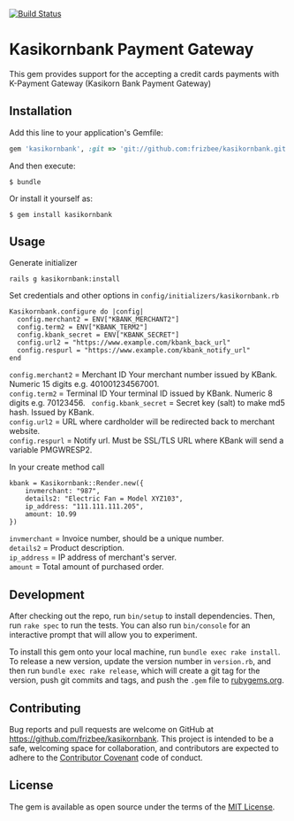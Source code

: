 [![Build Status](https://travis-ci.org/frizbee/kasikornbank.svg?branch=master)](https://travis-ci.org/frizbee/kasikornbank)

# Kasikornbank Payment Gateway

This gem provides support for the accepting a credit cards payments with
K-Payment Gateway (Kasikorn Bank Payment Gateway)

## Installation

Add this line to your application's Gemfile:

```ruby
gem 'kasikornbank', :git => 'git://github.com:frizbee/kasikornbank.git'
```

And then execute:

    $ bundle

Or install it yourself as:

    $ gem install kasikornbank

## Usage

Generate initializer

```
rails g kasikornbank:install
```
Set credentials and other options in `config/initializers/kasikornbank.rb`
```
Kasikornbank.configure do |config|
  config.merchant2 = ENV["KBANK_MERCHANT2"]
  config.term2 = ENV["KBANK_TERM2"]
  config.kbank_secret = ENV["KBANK_SECRET"]
  config.url2 = "https://www.example.com/kbank_back_url"
  config.respurl = "https://www.example.com/kbank_notify_url"
end
```

`config.merchant2` = Merchant ID Your merchant number issued by KBank. Numeric 15 digits e.g. 401001234567001.   
`config.term2` = Terminal ID Your terminal ID issued by KBank. Numeric 8 digits e.g. 70123456.   
`config.kbank_secret` = Secret key (salt) to make md5 hash. Issued by KBank.   
`config.url2` = URL where cardholder will be redirected back to merchant website.  
`config.respurl` = Notify url. Must be SSL/TLS URL where KBank will send a variable PMGWRESP2. 

In your create method call 
```
kbank = Kasikornbank::Render.new({
	invmerchant: "987",
	details2: "Electric Fan = Model XYZ103", 
	ip_address: "111.111.111.205",
	amount: 10.99
})
```

`invmerchant` = Invoice number, should be a unique number.  
`details2` = Product description.  
`ip_address` = IP address of merchant's server.  
`amount` = Total amount of purchased order.  

## Development

After checking out the repo, run `bin/setup` to install dependencies. Then, run `rake spec` to run the tests. You can also run `bin/console` for an interactive prompt that will allow you to experiment.

To install this gem onto your local machine, run `bundle exec rake install`. To release a new version, update the version number in `version.rb`, and then run `bundle exec rake release`, which will create a git tag for the version, push git commits and tags, and push the `.gem` file to [rubygems.org](https://rubygems.org).

## Contributing

Bug reports and pull requests are welcome on GitHub at https://github.com/frizbee/kasikornbank. This project is intended to be a safe, welcoming space for collaboration, and contributors are expected to adhere to the [Contributor Covenant](http://contributor-covenant.org) code of conduct.


## License

The gem is available as open source under the terms of the [MIT License](http://opensource.org/licenses/MIT).


